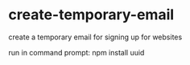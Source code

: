 # create-temporary-email
create a temporary email for signing up for websites

run in command prompt: npm install uuid
